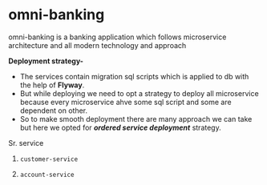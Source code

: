 # omni-banking
omni-banking is a banking application which follows microservice architecture and all modern technology and approach


**Deployment strategy-**

* The services contain migration sql scripts  which is applied to db with the help of **Flyway**.   
* But while deploying we need to opt a strategy to deploy all microservice because every microservice ahve some sql script and some are dependent on other.  
* So to make smooth deployment there are many approach we can take but here we opted for ***ordered service deployment*** strategy.  

Sr.    service  
1.     customer-service
2.     account-service
